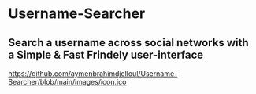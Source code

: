 # Username-Searcher

## Search a username across social networks with a Simple & Fast Frindely user-interface

https://github.com/aymenbrahimdjelloul/Username-Searcher/blob/main/images/icon.ico